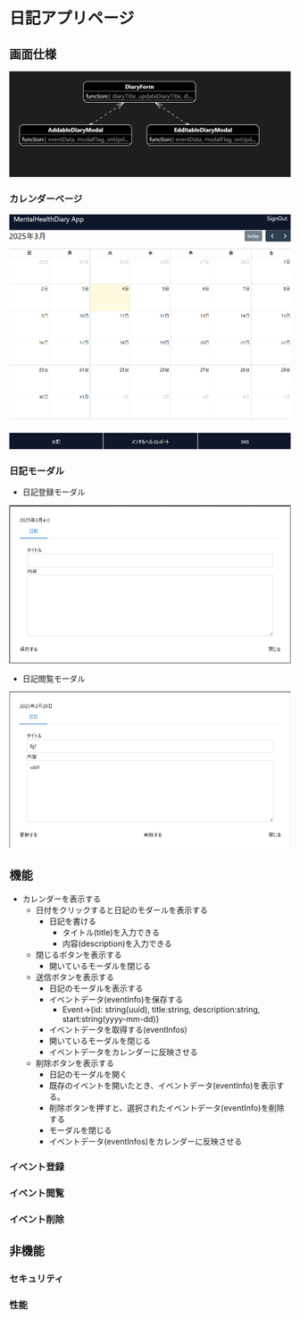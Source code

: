 # 日記アプリページ

## 画面仕様

<img src="diagram/diary_diagram.png">

### カレンダーページ
<img src="ui/DiaryCalendar.png">

### 日記モーダル

* 日記登録モーダル
<img src="ui/DiaryModal_new.png">

* 日記閲覧モーダル
<img src="ui/DiaryModal_.png">

## 機能

* カレンダーを表示する
  * 日付をクリックすると日記のモダールを表示する
    * 日記を書ける
      * タイトル(title)を入力できる
      * 内容(description)を入力できる
  * 閉じるボタンを表示する
    * 開いているモーダルを閉じる
  * 送信ボタンを表示する
    * 日記のモーダルを表示する
    * イベントデータ(eventInfo)を保存する
      * Event→{id: string(uuid), title:string, description:string, start:string(yyyy-mm-dd)}
    * イベントデータを取得する(eventInfos)
    * 開いているモーダルを閉じる
    * イベントデータをカレンダーに反映させる
  * 削除ボタンを表示する
    * 日記のモーダルを開く
    * 既存のイベントを開いたとき、イベントデータ(eventInfo)を表示する。
    * 削除ボタンを押すと、選択されたイベントデータ(eventInfo)を削除する
    * モーダルを閉じる
    * イベントデータ(eventInfos)をカレンダーに反映させる

### イベント登録

### イベント閲覧

### イベント削除

## 非機能

### セキュリティ

### 性能

